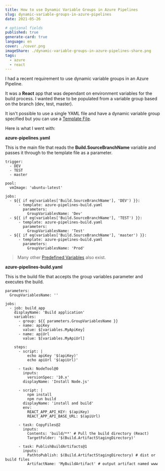 ```yaml
---
title: How to use Dynamic Variable Groups in Azure Pipelines
slug: dynamic-variable-groups-in-azure-pipelines
date: 2021-05-26

# optional fields
published: true
generate-card: true
language: en
cover: ./cover.png
imageShare: ./dynamic-variable-groups-in-azure-pipelines-share.png
tags:
  - azure
  - react
---
```


I had a recent requirement to use dynamic variable groups in an Azure Pipeline.

It was a **React** app that was dependant on environment variables for the build process. I wanted these to be populated from a variable group based on the branch (dev, test, master).

It isn't possible to use a single YAML file and have a dynamic variable group specified but you can use a [Template File](https://docs.microsoft.com/en-us/azure/devops/pipelines/process/templates?view=azure-devops).

Here is what I went with:

**azure-pipelines.yaml**

This is the main file that reads the **Build.SourceBranchName** variable and passes it through to the template file as a parameter.

```
trigger:
  - DEV
  - TEST
  - master

pool:
  vmImage: 'ubuntu-latest'

jobs:
  - ${{ if eq(variables['Build.SourceBranchName'], 'DEV') }}:
      - template: azure-pipelines-build.yaml
        parameters:
          GroupVariablesName: 'Dev'
  - ${{ if eq(variables['Build.SourceBranchName'], 'TEST') }}:
      - template: azure-pipelines-build.yaml
        parameters:
          GroupVariablesName: 'Test'
  - ${{ if eq(variables['Build.SourceBranchName'], 'master') }}:
      - template: azure-pipelines-build.yaml
        parameters:
          GroupVariablesName: 'Prod'
```

> Many other [Predefined Variables](https://docs.microsoft.com/en-us/azure/devops/pipelines/build/variables?view=azure-devops&tabs=yaml) also exist.

**azure-pipelines-build.yaml**

This is the build file that accepts the group variables parameter and executes the build.

```
parameters:
  GroupVariablesName: ''

jobs:
  - job: build_app
    displayName: 'Build application'
    variables:
      - group: ${{ parameters.GroupVariablesName }}
      - name: apiKey
        value: $[variables.MyApiKey]
      - name: apiUrl
        value: $[variables.MyApiUrl]

    steps:
      - script: |
          echo apiKey '$(apiKey)'
          echo apiUrl '$(apiUrl)'

      - task: NodeTool@0
        inputs:
          versionSpec: '10.x'
        displayName: 'Install Node.js'

      - script: |
          npm install
          npm run build
        displayName: 'install and build'
        env:
          REACT_APP_API_KEY: $(apiKey)
          REACT_APP_API_BASE_URL: $(apiUrl)

      - task: CopyFiles@2
        inputs:
          Contents: 'build/**' # Pull the build directory (React)
          TargetFolder: '$(Build.ArtifactStagingDirectory)'

      - task: PublishBuildArtifacts@1
        inputs:
          PathtoPublish: $(Build.ArtifactStagingDirectory) # dist or build files
          ArtifactName: 'MyBuildArtifact' # output artifact named www
```
